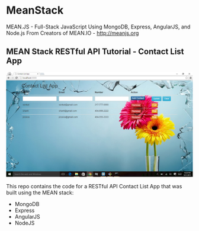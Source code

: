 # MeanStack
MEAN.JS - Full-Stack JavaScript Using MongoDB, Express, AngularJS, and Node.js From Creators of MEAN.IO - http://meanjs.org
<h2><a id="user-content-mean-stack-restful-api-tutorial---contact-list-app-1" class="anchor" href="#mean-stack-restful-api-tutorial---contact-list-app-1" aria-hidden="true"><span class="octicon octicon-link"></span></a>MEAN Stack RESTful API Tutorial - Contact List App</h2>

<img src="https://github.com/tallurivenkat/MeanStack/blob/master/MeanStack/public/contact.png" alt="mean stack tutorial app">

<p>This repo contains the code for a RESTful API Contact List App that was built using the MEAN stack:</p>

<ul>
<li>MongoDB</li>
<li>Express</li>
<li>AngularJS</li>
<li>NodeJS</li>
</ul>
